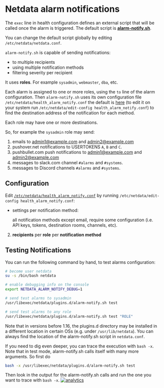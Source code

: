 # Netdata alarm notifications

The `exec` line in health configuration defines an external script that will be called once
the alarm is triggered. The default script is **[alarm-notify.sh](alarm-notify.sh.in)**.

You can change the default script globally by editing `/etc/netdata/netdata.conf`.

`alarm-notify.sh` is capable of sending notifications:

-   to multiple recipients
-   using multiple notification methods
-   filtering severity per recipient

It uses **roles**. For example `sysadmin`, `webmaster`, `dba`, etc.

Each alarm is assigned to one or more roles, using the `to` line of the alarm configuration.
Then `alarm-notify.sh` uses its own configuration file `/etc/netdata/health_alarm_notify.conf`
the default is [here](health_alarm_notify.conf)
(to edit it on your system run `/etc/netdata/edit-config health_alarm_notify.conf`)
to find the destination address of the notification for each method.

Each role may have one or more destinations.

So, for example the `sysadmin` role may send:

1.  emails to admin1@example.com and admin2@example.com
2.  pushover.net notifications to USERTOKENS `A`, `B` and `C`.
3.  pushbullet.com push notifications to admin1@example.com and admin2@example.com
4.  messages to slack.com channel `#alarms` and `#systems`.
5.  messages to Discord channels `#alarms` and `#systems`.

## Configuration

Edit [`/etc/netdata/health_alarm_notify.conf`](health_alarm_notify.conf)
by running `/etc/netdata/edit-config health_alarm_notify.conf`:

-   settings per notification method:

     all notification methods except email, require some configuration
     (i.e. API keys, tokens, destination rooms, channels, etc).

2.  **recipients** per **role** per **notification method**

## Testing Notifications

You can run the following command by hand, to test alarms configuration:

```sh
# become user netdata
su -s /bin/bash netdata

# enable debugging info on the console
export NETDATA_ALARM_NOTIFY_DEBUG=1

# send test alarms to sysadmin
/usr/libexec/netdata/plugins.d/alarm-notify.sh test

# send test alarms to any role
/usr/libexec/netdata/plugins.d/alarm-notify.sh test "ROLE"
```

Note that in versions before 1.16, the plugins.d directory may be installed in a different location in certain OSs (e.g. under `/usr/lib/netdata`). You can always find the location of the alarm-notify.sh script in `netdata.conf`.

If you need to dig even deeper, you can trace the execution with `bash -x`. Note that in test mode, alarm-notify.sh calls itself with many more arguments. So first do

```sh
bash -x /usr/libexec/netdata/plugins.d/alarm-notify.sh test
```

 Then look in the output for the alarm-notify.sh calls and run the one you want to trace with `bash -x`. 
[![analytics](https://www.google-analytics.com/collect?v=1&aip=1&t=pageview&_s=1&ds=github&dr=https%3A%2F%2Fgithub.com%2Fnetdata%2Fnetdata&dl=https%3A%2F%2Fmy-netdata.io%2Fgithub%2Fhealth%2Fnotifications%2FREADME&_u=MAC~&cid=5792dfd7-8dc4-476b-af31-da2fdb9f93d2&tid=UA-64295674-3)](<>)
